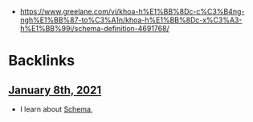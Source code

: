- https://www.greelane.com/vi/khoa-h%E1%BB%8Dc-c%C3%B4ng-ngh%E1%BB%87-to%C3%A1n/khoa-h%E1%BB%8Dc-x%C3%A3-h%E1%BB%99i/schema-definition-4691768/

# Backlinks
## [January 8th, 2021](<January 8th, 2021.md>)
- I learn about [Schema](<Schema.md>),

